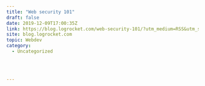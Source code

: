 ```yaml
---
title: "Web security 101"
draft: false
date: 2019-12-09T17:00:35Z
link: https://blog.logrocket.com/web-security-101/?utm_medium=RSS&utm_source=hune
site: blog.logrocket.com
topic: Webdev
category:
  - Uncategorized
  
   
  

---
```

